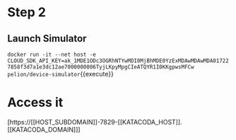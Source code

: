 # Step 2

## Launch Simulator
`docker run -it --net host -e CLOUD_SDK_API_KEY=ak_1MDE1ODc3OGRhNTYwMDI0MjBhMDE0YzExMDAwMDAwMDA017227858f3d7a1e3dc12ae7000000006TyjLKpyMpgCIeATQYR1I0KKgpwsMFCw pelion/device-simulator`{{execute}}


# Access it
[https://[[HOST_SUBDOMAIN]]-7829-[[KATACODA_HOST]].[[KATACODA_DOMAIN]]]
